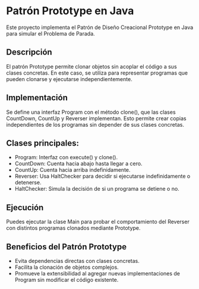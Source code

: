 # Patrón Prototype en Java

Este proyecto implementa el Patrón de Diseño Creacional Prototype en Java para simular el Problema de Parada.

## Descripción

El patrón Prototype permite clonar objetos sin acoplar el código a sus clases concretas. En este caso, se utiliza para representar programas que pueden clonarse y ejecutarse independientemente.

## Implementación

Se define una interfaz Program con el método clone(), que las clases CountDown, CountUp y Reverser implementan. Esto permite crear copias independientes de los programas sin depender de sus clases concretas.

## Clases principales:
- Program: Interfaz con execute() y clone().
- CountDown: Cuenta hacia abajo hasta llegar a cero.
- CountUp: Cuenta hacia arriba indefinidamente.
- Reverser: Usa HaltChecker para decidir si ejecutarse indefinidamente o detenerse.
- HaltChecker: Simula la decisión de si un programa se detiene o no.

## Ejecución

Puedes ejecutar la clase Main para probar el comportamiento del Reverser con distintos programas clonados mediante Prototype.

## Beneficios del Patrón Prototype
- Evita dependencias directas con clases concretas.
- Facilita la clonación de objetos complejos.
- Promueve la extensibilidad al agregar nuevas implementaciones de Program sin modificar el código existente.
